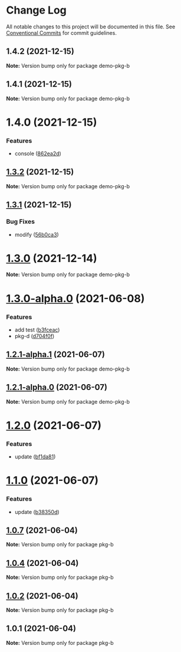 # Change Log

All notable changes to this project will be documented in this file.
See [Conventional Commits](https://conventionalcommits.org) for commit guidelines.

## 1.4.2 (2021-12-15)

**Note:** Version bump only for package demo-pkg-b





## 1.4.1 (2021-12-15)

**Note:** Version bump only for package demo-pkg-b





# 1.4.0 (2021-12-15)


### Features

* console ([862ea2d](https://github.com/MrSeaWave/lerna-demo/commit/862ea2d4704c3de4ad6a2c53fa6a5a2f7a8b0893))





## [1.3.2](https://github.com/MrSeaWave/lerna-demo/compare/demo-pkg-b@1.3.1...demo-pkg-b@1.3.2) (2021-12-15)

**Note:** Version bump only for package demo-pkg-b





## [1.3.1](https://github.com/MrSeaWave/lerna-demo/compare/demo-pkg-b@1.3.0...demo-pkg-b@1.3.1) (2021-12-15)


### Bug Fixes

* modify ([56b0ca3](https://github.com/MrSeaWave/lerna-demo/commit/56b0ca3729f092d7fc57cc663e606b08c14711d7))





# [1.3.0](https://github.com/MrSeaWave/lerna-demo/compare/demo-pkg-b@1.3.0-alpha.0...demo-pkg-b@1.3.0) (2021-12-14)

**Note:** Version bump only for package demo-pkg-b





# [1.3.0-alpha.0](https://github.com/MrSeaWave/lerna-demo/compare/demo-pkg-b@1.2.1-alpha.1...demo-pkg-b@1.3.0-alpha.0) (2021-06-08)


### Features

* add test ([b3fceac](https://github.com/MrSeaWave/lerna-demo/commit/b3fceac55f74468a9b88e7c31778ebe1fec0e6c4))
* pkg-d ([d704f0f](https://github.com/MrSeaWave/lerna-demo/commit/d704f0f9adbdff4e31959aa4a69e59783b0a2bcb))





## [1.2.1-alpha.1](https://github.com/MrSeaWave/lerna-demo/compare/demo-pkg-b@1.2.1-alpha.0...demo-pkg-b@1.2.1-alpha.1) (2021-06-07)

**Note:** Version bump only for package demo-pkg-b





## [1.2.1-alpha.0](https://github.com/MrSeaWave/lerna-demo/compare/demo-pkg-b@1.2.0...demo-pkg-b@1.2.1-alpha.0) (2021-06-07)

**Note:** Version bump only for package demo-pkg-b





# [1.2.0](https://github.com/MrSeaWave/lerna-demo/compare/demo-pkg-b@1.1.1...demo-pkg-b@1.2.0) (2021-06-07)


### Features

* update ([bf1da81](https://github.com/MrSeaWave/lerna-demo/commit/bf1da81c6db5ae8c4051f981da929adb2d80f284))





# [1.1.0](https://github.com/MrSeaWave/lerna-demo/compare/demo-pkg-b@1.0.10...demo-pkg-b@1.1.0) (2021-06-07)


### Features

* update ([b38350d](https://github.com/MrSeaWave/lerna-demo/commit/b38350dcc4c5f078ea250af095bf8e0d405bca92))





## [1.0.7](https://github.com/MrSeaWave/lerna-demo/compare/pkg-b@1.0.6...pkg-b@1.0.7) (2021-06-04)

**Note:** Version bump only for package pkg-b





## [1.0.4](https://github.com/MrSeaWave/lerna-demo/compare/pkg-b@1.0.3...pkg-b@1.0.4) (2021-06-04)

**Note:** Version bump only for package pkg-b





## [1.0.2](https://github.com/MrSeaWave/lerna-demo/compare/pkg-b@1.0.1...pkg-b@1.0.2) (2021-06-04)

**Note:** Version bump only for package pkg-b





## 1.0.1 (2021-06-04)

**Note:** Version bump only for package pkg-b

